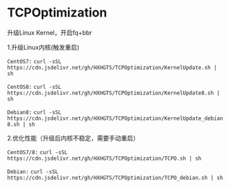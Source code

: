 # TCPOptimization

升级Linux Kernel，开启fq+bbr

1.升级Linux内核(触发重启)

`CentOS7:`
`curl -sSL https://cdn.jsdelivr.net/gh/HXHGTS/TCPOptimization/KernelUpdate.sh | sh`

`CentOS8:`
`curl -sSL https://cdn.jsdelivr.net/gh/HXHGTS/TCPOptimization/KernelUpdate8.sh | sh`

`Debian8:`
`curl -sSL https://cdn.jsdelivr.net/gh/HXHGTS/TCPOptimization/KernelUpdate_debian8.sh | sh`

2.优化性能（升级后内核不稳定，需要手动重启）

`CentOS7/8:`
`curl -sSL https://cdn.jsdelivr.net/gh/HXHGTS/TCPOptimization/TCPO.sh | sh`

`Debian:`
`curl -sSL https://cdn.jsdelivr.net/gh/HXHGTS/TCPOptimization/TCPO_debian.sh | sh`
